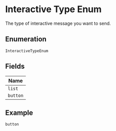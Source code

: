 
# Interactive Type Enum

The type of interactive message you want to send.

## Enumeration

`InteractiveTypeEnum`

## Fields

| Name |
|  --- |
| `list` |
| `button` |

## Example

```
button
```


